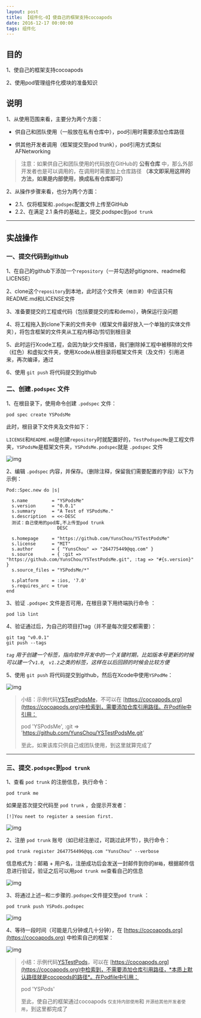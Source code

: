 ```yaml
---
layout: post
title: 【组件化-0】使自己的框架支持cocoapods
date: 2016-12-17 00:00:00
tags: 组件化
---
```


## 目的

1、使自己的框架支持cocoapods

2、使用pod管理组件化模块的准备知识

## 说明

1、从使用范围来看，主要分为两个方面：

* 供自己和团队使用（一般放在私有仓库中），pod引用时需要添加仓库路径


* 供其他开发者调用（框架提交至pod trunk），pod引用方式类似AFNetworking

>  注意：如果供自己和团队使用的代码放在GitHub的 **公有仓库** 中，那么外部开发者也是可以调用的，在调用时需要加上仓库路径 **（本文即采用这样的方法，如果是内部使用，换成私有仓库即可）**

2、从操作步骤来看，也分为两个方面：

* 2.1、仅将框架和`.podspec`配置文件上传至GitHub
* 2.2、在满足 2.1 条件的基础上，提交.podspec到`pod trunk`

***

## 实战操作

### 一、提交代码到github

1、在自己的github下添加一个`repository`（一并勾选好gitignore、readme和LICENSE）

2、clone这个`repository`到本地，此时这个文件夹（`根目录`）中应该只有README.md和LICENSE文件

3、准备要提交的工程或代码（包括要提交的库和demo），确保运行没问题

4、将工程拖入到clone下来的文件夹中（框架文件最好放入一个单独的实体文件夹），将包含框架的文件夹从工程内移动/剪切到根目录

5、此时运行Xcode工程，会因为缺少文件报错，我们删除掉工程中被移除的文件（红色）和虚拟文件夹，使用Xcode从根目录将框架文件夹（及文件）引用进来，再次编译，通过

6、使用 `git push` 将代码提交到github

### 二、创建`.podspec` 文件

1、在根目录下，使用命令创建 `.podspec` 文件：

```
pod spec create YSPodsMe
```

此时，根目录下文件夹及文件如下：

`LICENSE`和`README.md`是创建`repository`时就配置好的，`TestPodspecMe`是工程文件夹，`YSPodsMe`是框架文件夹，`YSPodsMe.podspec`就是 `.podspec` 文件

![img](/assets/images/2016/mediator-learn-0-1.png)

2、编辑 `.podspec` 内容，并保存。（删除注释，保留我们需要配置的字段）以下为示例：

```
Pod::Spec.new do |s|

  s.name         = "YSPodsMe"
  s.version      = "0.0.1"
  s.summary      = "A Test of YSPodsMe."
  s.description  = <<-DESC
  测试：自己使用的pod库,不上传至pod trunk
                   DESC

  s.homepage     = "https://github.com/YunsChou/YSTestPodsMe"
  s.license      = "MIT"
  s.author       = { "YunsChou" => "264775449@qq.com" }
  s.source       = { :git => "https://github.com/YunsChou/YSTestPodsMe.git", :tag => "#{s.version}" }
  s.source_files = "YSPodsMe/*"

  s.platform     = :ios, '7.0'
  s.requires_arc = true
end
```

3、验证 `.podspec` 文件是否可用，在根目录下用终端执行命令 ：

```
pod lib lint
```

4、验证通过后，为自己的项目打tag（并不是每次提交都需要）：

```
git tag "v0.0.1"
git push --tags
```

*`tag` 用于创建一个标签，指向软件开发中的一个关键时期，比如版本号更新的时候可以建一个`v1.0`, ` v1.2`之类的标签，这样在以后回顾的时候会比较方便*

5、使用 `git push` 将代码提交到github，然后在Xcode中使用`YSPodMe`：

![img](/assets/images/2016/mediator-learn-0-2.png)

>  小结：示例代码[YSTestPodsMe]([https://github.com/YunsChou/YSTestPodsMe](https://github.com/YunsChou/YSTestPodsMe))，不可以在 [https://cocoapods.org](https://cocoapods.org)中检索到，需要添加仓库引用路径。在Podfile中引用：
>
>  pod 'YSPodsMe', :git => 'https://github.com/YunsChou/YSTestPodsMe.git'
>
>  至此，如果该库只供自己或团队使用，到这里就算完成了

***

### 三、提交`.podspec`到`pod trunk`

1、查看 `pod trunk` 的注册信息，执行命令：

```
pod trunk me
```

如果是首次提交代码至 `pod trunk` ，会提示开发者：

```
[!]You neet to register a seesion first.
```

![img](/assets/images/2016/mediator-learn-0-3.png)

2、注册 `pod trunk`  账号（如已经注册过，可跳过此环节），执行命令：

```
pod trunk register 2647754496@qq.com "YunsChou" --verbose
```

信息格式为：邮箱 + 用户名，注册成功后会发送一封邮件到你的`邮箱`，根据邮件信息进行验证，验证之后可以用`pod trunk me`查看自己的信息

![img](/assets/images/2016/mediator-learn-0-4.png)

3、将通过上述`一`和`二`步骤的`.podspec`文件提交至`pod trunk`  ：

```
pod trunk push YSPods.podspec
```

![img](/assets/images/2016/mediator-learn-0-5.png)

4、等待一段时间（可能是几分钟或几十分钟），在 [https://cocoapods.org](https://cocoapods.org) 中检索自己的框架：

![img](/assets/images/2016/mediator-learn-0-6.png)

> 小结：示例代码[YSTestPods]([[https://github.com/YunsChou/YSTestPods](https://github.com/YunsChou/YSTestPods))，可以在 [https://cocoapods.org](https://cocoapods.org)中检索到，不需要添加仓库引用路径，*本质上默认路径就是cocopods的路径*。在Podfile中引用：
>
> pod 'YSPods'
>
> 至此，使自己的框架通过cocoapods `仅支持内部使用`和 `开源给其他开发者使用`，到这里都完成了
>

